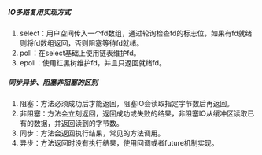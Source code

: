 ##### IO多路复用实现方式

1. select：用户空间传入一个fd数组，通过轮询检查fd的标志位，如果有fd就绪则将fd数组返回，否则阻塞等待fd就绪。
2. poll：在select基础上使用链表维护fd。
3. epoll：使用红黑树维护fd，并且只返回就绪fd。

##### 同步异步、阻塞非阻塞的区别

1. 阻塞：方法必须成功后才能返回，阻塞IO会读取指定字节数后再返回。
2. 非阻塞：方法会立刻返回，返回成功或失败的结果，非阻塞IO从缓冲区读取已有的数据，并返回读到的字节数。
3. 同步：方法会返回执行结果，常见的方法调用。
4. 异步：方法返回时没有执行结果，使用回调或者future机制实现。